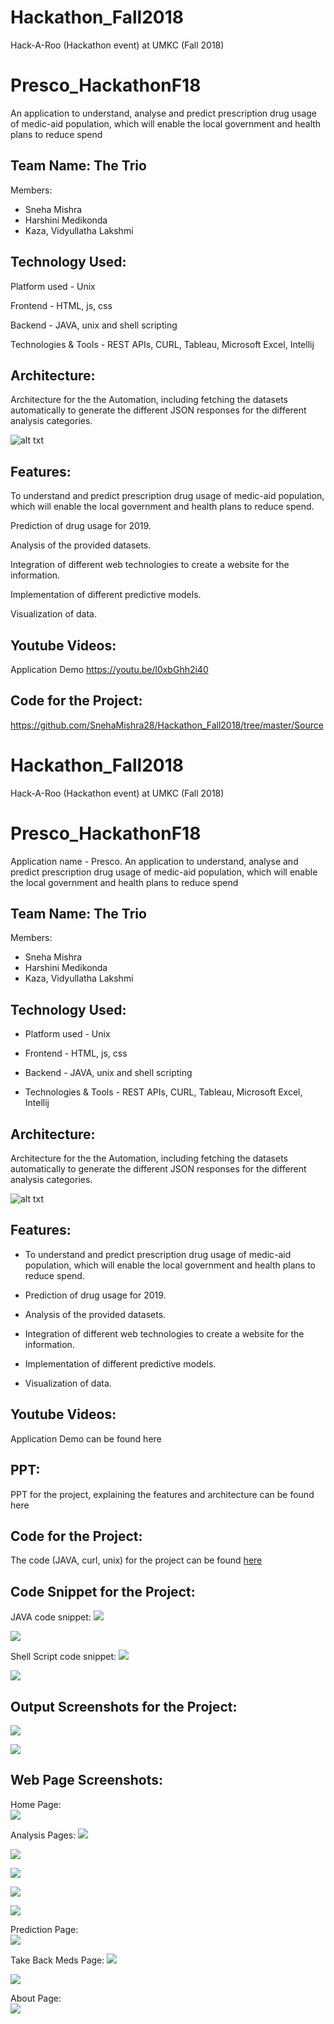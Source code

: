# Hackathon_Fall2018
Hack-A-Roo (Hackathon event) at UMKC (Fall 2018)


# Presco_HackathonF18
An application to understand, analyse and predict prescription drug usage of medic-aid population, which will enable the local government and health plans to reduce spend

## Team Name: The Trio
Members:
* Sneha Mishra     
* Harshini Medikonda
* Kaza, Vidyullatha Lakshmi 

## Technology Used:
Platform used - Unix

Frontend - HTML, js, css

Backend - JAVA, unix and shell scripting

Technologies & Tools - REST APIs, CURL, Tableau, Microsoft Excel, Intellij

## Architecture:
Architecture for the the Automation, including fetching the datasets automatically to generate the different JSON responses for the different analysis categories.

![alt txt](https://github.com/SnehaMishra28/Hackathon_Fall2018/blob/master/Documents/architecture.png)

## Features:

To understand and predict prescription drug usage of medic-aid population, which will enable the local government and health plans to reduce spend.

Prediction of drug usage for 2019. 

Analysis of the provided datasets. 

Integration of different web technologies to create a website for the information. 

Implementation of different predictive models. 

Visualization of data.  

## Youtube Videos:

Application Demo
https://youtu.be/l0xbGhh2i40


## Code for the Project:
https://github.com/SnehaMishra28/Hackathon_Fall2018/tree/master/Source

# Hackathon_Fall2018
Hack-A-Roo (Hackathon event) at UMKC (Fall 2018)


# Presco_HackathonF18  
Application name - Presco. An application to understand, analyse and predict prescription drug usage of medic-aid population, which will enable the local government and health plans to reduce spend

## Team Name: The Trio  
Members:  
* Sneha Mishra     
* Harshini Medikonda
* Kaza, Vidyullatha Lakshmi 

## Technology Used:  
* Platform used - Unix

* Frontend - HTML, js, css

* Backend - JAVA, unix and shell scripting

* Technologies & Tools - REST APIs, CURL, Tableau, Microsoft Excel, Intellij

## Architecture:  
Architecture for the the Automation, including fetching the datasets automatically to generate the different JSON responses for the different analysis categories.

![alt txt](https://github.com/SnehaMishra28/Hackathon_Fall2018/blob/master/Documents/architecture.png)

## Features:  
* To understand and predict prescription drug usage of medic-aid population, which will enable the local government and health plans to reduce spend.

* Prediction of drug usage for 2019. 

* Analysis of the provided datasets. 

* Integration of different web technologies to create a website for the information. 

* Implementation of different predictive models. 

* Visualization of data.  



## Youtube Videos:   
Application Demo can be found here

## PPT:   
PPT for the project, explaining the features and architecture can be found here


## Code for the Project:  
The code (JAVA, curl, unix) for the project can be found [here](https://github.com/SnehaMishra28/Hackathon_Fall2018/tree/master/Source)

## Code Snippet for the Project:   
JAVA code snippet:
![](https://github.com/SnehaMishra28/Hackathon_Fall2018/blob/master/Documents/WebScreenshots/codeSnippet1.png)

![](https://github.com/SnehaMishra28/Hackathon_Fall2018/blob/master/Documents/WebScreenshots/codeSnippet2.png)

Shell Script code snippet:
![](https://github.com/SnehaMishra28/Hackathon_Fall2018/blob/master/Documents/WebScreenshots/shellScript.png)

![](https://github.com/SnehaMishra28/Hackathon_Fall2018/blob/master/Documents/WebScreenshots/shellProcessing.png)


## Output Screenshots for the Project:   
![](https://github.com/SnehaMishra28/Hackathon_Fall2018/blob/master/Documents/WebScreenshots/output1.png)

![](https://github.com/SnehaMishra28/Hackathon_Fall2018/blob/master/Documents/WebScreenshots/shellOutput.png)  



## Web Page Screenshots:   
Home Page:  
![](https://github.com/SnehaMishra28/Hackathon_Fall2018/blob/master/Documents/WebScreenshots/homePage.png)

Analysis Pages:
![](https://github.com/SnehaMishra28/Hackathon_Fall2018/blob/master/Documents/WebScreenshots/analysis1.png)

![](https://github.com/SnehaMishra28/Hackathon_Fall2018/blob/master/Documents/WebScreenshots/analysis2.png)

![](https://github.com/SnehaMishra28/Hackathon_Fall2018/blob/master/Documents/WebScreenshots/analysis3.png)

![](https://github.com/SnehaMishra28/Hackathon_Fall2018/blob/master/Documents/WebScreenshots/analysis4.png)

![](https://github.com/SnehaMishra28/Hackathon_Fall2018/blob/master/Documents/WebScreenshots/analysis5.png)

Prediction Page:  
![](https://github.com/SnehaMishra28/Hackathon_Fall2018/blob/master/Documents/WebScreenshots/prediction1.png)

Take Back Meds Page:
![](https://github.com/SnehaMishra28/Hackathon_Fall2018/blob/master/Documents/WebScreenshots/takeAwayMeds1.png)

![](https://github.com/SnehaMishra28/Hackathon_Fall2018/blob/master/Documents/WebScreenshots/takeAwayMeds2.png)

About Page:  
![](https://github.com/SnehaMishra28/Hackathon_Fall2018/blob/master/Documents/WebScreenshots/aboutPage.png)

